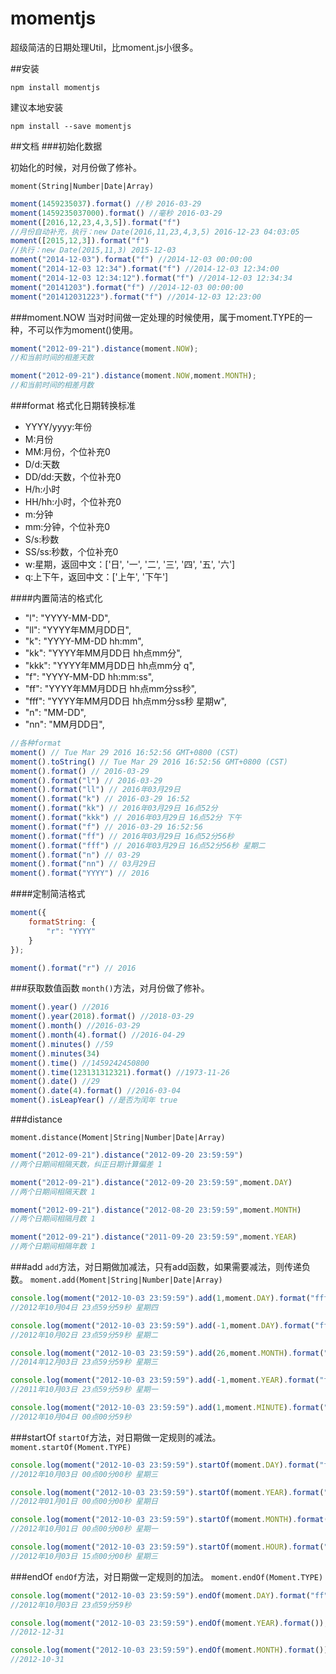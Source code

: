 
# momentjs
超级简洁的日期处理Util，比moment.js小很多。

##安装
```
npm install momentjs
```
建议本地安装

```
npm install --save momentjs
```
##文档
###初始化数据

初始化的时候，对月份做了修补。

`moment(String|Number|Date|Array)`

```javascript
moment(1459235037).format() //秒 2016-03-29
moment(1459235037000).format() //毫秒 2016-03-29
moment([2016,12,23,4,3,5]).format("f") 
//月份自动补充，执行：new Date(2016,11,23,4,3,5) 2016-12-23 04:03:05
moment([2015,12,3]).format("f") 
//执行：new Date(2015,11,3) 2015-12-03
moment("2014-12-03").format("f") //2014-12-03 00:00:00
moment("2014-12-03 12:34").format("f") //2014-12-03 12:34:00
moment("2014-12-03 12:34:12").format("f") //2014-12-03 12:34:34
moment("20141203").format("f") //2014-12-03 00:00:00
moment("201412031223").format("f") //2014-12-03 12:23:00
```

###moment.NOW
当对时间做一定处理的时候使用，属于moment.TYPE的一种，不可以作为moment()使用。

```javascript
moment("2012-09-21").distance(moment.NOW);
//和当前时间的相差天数

moment("2012-09-21").distance(moment.NOW,moment.MONTH);
//和当前时间的相差月数
```

###format
格式化日期转换标准
- YYYY/yyyy:年份
- M:月份
- MM:月份，个位补充0
- D/d:天数
- DD/dd:天数，个位补充0
- H/h:小时
- HH/hh:小时，个位补充0
- m:分钟
- mm:分钟，个位补充0
- S/s:秒数
- SS/ss:秒数，个位补充0
- w:星期，返回中文：['日', '一', '二', '三', '四', '五', '六']
- q:上下午，返回中文：['上午', '下午']

####内置简洁的格式化
- "l": "YYYY-MM-DD",
- "ll": "YYYY年MM月DD日",
- "k": "YYYY-MM-DD hh:mm",
- "kk": "YYYY年MM月DD日 hh点mm分",
- "kkk": "YYYY年MM月DD日 hh点mm分 q",
- "f": "YYYY-MM-DD hh:mm:ss",
- "ff": "YYYY年MM月DD日 hh点mm分ss秒",
- "fff": "YYYY年MM月DD日 hh点mm分ss秒 星期w",
- "n": "MM-DD",
- "nn": "MM月DD日",

```javascript
//各种format
moment() // Tue Mar 29 2016 16:52:56 GMT+0800 (CST)
moment().toString() // Tue Mar 29 2016 16:52:56 GMT+0800 (CST)
moment().format() // 2016-03-29
moment().format("l") // 2016-03-29
moment().format("ll") // 2016年03月29日
moment().format("k") // 2016-03-29 16:52
moment().format("kk") // 2016年03月29日 16点52分
moment().format("kkk") // 2016年03月29日 16点52分 下午
moment().format("f") // 2016-03-29 16:52:56
moment().format("ff") // 2016年03月29日 16点52分56秒
moment().format("fff") // 2016年03月29日 16点52分56秒 星期二
moment().format("n") // 03-29
moment().format("nn") // 03月29日
moment().format("YYYY") // 2016
```
####定制简洁格式

```javascript
moment({
    formatString: {
        "r": "YYYY"
    }
});

moment().format("r") // 2016

```

###获取数值函数
`month()`方法，对月份做了修补。

```javascript
moment().year() //2016
moment().year(2018).format() //2018-03-29
moment().month() //2016-03-29
moment().month(4).format() //2016-04-29
moment().minutes() //59
moment().minutes(34)
moment().time() //1459242450800
moment().time(123131312321).format() //1973-11-26
moment().date() //29
moment().date(4).format() //2016-03-04
moment().isLeapYear() //是否为闰年 true
```
###distance

`moment.distance(Moment|String|Number|Date|Array)`

```javascript
moment("2012-09-21").distance("2012-09-20 23:59:59") 
//两个日期间相隔天数，纠正日期计算偏差 1

moment("2012-09-21").distance("2012-09-20 23:59:59",moment.DAY) 
//两个日期间相隔天数 1

moment("2012-09-21").distance("2012-08-20 23:59:59",moment.MONTH) 
//两个日期间相隔月数 1

moment("2012-09-21").distance("2011-09-20 23:59:59",moment.YEAR) 
//两个日期间相隔年数 1

```
###add
`add`方法，对日期做加减法，只有add函数，如果需要减法，则传递负数。
`moment.add(Moment|String|Number|Date|Array)`

```javascript
console.log(moment("2012-10-03 23:59:59").add(1,moment.DAY).format("fff")); 
//2012年10月04日 23点59分59秒 星期四

console.log(moment("2012-10-03 23:59:59").add(-1,moment.DAY).format("fff"));
//2012年10月02日 23点59分59秒 星期二

console.log(moment("2012-10-03 23:59:59").add(26,moment.MONTH).format("fff"));
//2014年12月03日 23点59分59秒 星期三

console.log(moment("2012-10-03 23:59:59").add(-1,moment.YEAR).format("fff"));
//2011年10月03日 23点59分59秒 星期一

console.log(moment("2012-10-03 23:59:59").add(1,moment.MINUTE).format("ff"));
//2012年10月04日 00点00分59秒
```

###startOf
`startOf`方法，对日期做一定规则的减法。
`moment.startOf(Moment.TYPE)`

```javascript
console.log(moment("2012-10-03 23:59:59").startOf(moment.DAY).format("fff"));
//2012年10月03日 00点00分00秒 星期三

console.log(moment("2012-10-03 23:59:59").startOf(moment.YEAR).format("fff"));
//2012年01月01日 00点00分00秒 星期日

console.log(moment("2012-10-03 23:59:59").startOf(moment.MONTH).format("fff"));
//2012年10月01日 00点00分00秒 星期一

console.log(moment("2012-10-03 23:59:59").startOf(moment.HOUR).format("fff"));
//2012年10月03日 15点00分00秒 星期三
```


###endOf
`endOf`方法，对日期做一定规则的加法。
`moment.endOf(Moment.TYPE)`

```javascript
console.log(moment("2012-10-03 23:59:59").endOf(moment.DAY).format("ff"));
//2012年10月03日 23点59分59秒

console.log(moment("2012-10-03 23:59:59").endOf(moment.YEAR).format());
//2012-12-31

console.log(moment("2012-10-03 23:59:59").endOf(moment.MONTH).format());
//2012-10-31
```

